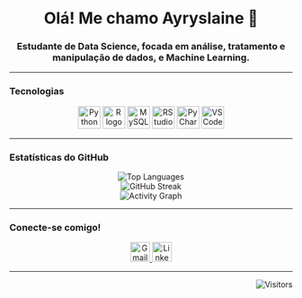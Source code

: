 <div align="center">
  <h1>Olá! Me chamo Ayryslaine 👋</h1>
  <h3>Estudante de Data Science, focada em análise, tratamento e manipulação de dados, e Machine Learning.</h3>
</div>

---

### Tecnologias

<div align="center">
  <img src="https://cdn.jsdelivr.net/gh/devicons/devicon/icons/python/python-original.svg" height="40" alt="Python logo" />
  <img src="https://cdn.jsdelivr.net/gh/devicons/devicon/icons/r/r-original.svg" height="40" alt="R logo" />
  <img src="https://cdn.jsdelivr.net/gh/devicons/devicon/icons/mysql/mysql-original.svg" height="40" alt="MySQL logo" />
  <img src="https://cdn.jsdelivr.net/gh/devicons/devicon/icons/rstudio/rstudio-original.svg" height="40" alt="RStudio logo" />
  <img src="https://cdn.jsdelivr.net/gh/devicons/devicon/icons/pycharm/pycharm-original.svg" height="40" alt="PyCharm logo" />
  <img src="https://cdn.jsdelivr.net/gh/devicons/devicon/icons/vscode/vscode-original.svg" height="40" alt="VSCode logo" />
</div>

---

### Estatísticas do GitHub

<div align="center">
  <img src="https://github-readme-stats.vercel.app/api/top-langs?username=Ayryslaine&locale=pt-br&hide_title=false&layout=compact&card_width=320&langs_count=3&theme=radical&hide_border=false" alt="Top Languages" />
  <br />
  <img src="https://streak-stats.demolab.com?user=Ayryslaine&locale=pt-br&mode=daily&theme=radical&hide_border=false&border_radius=5" alt="GitHub Streak" />
  <br />
  <img src="https://github-readme-activity-graph.vercel.app/graph?username=Ayryslaine&theme=redical&area=true&hide_border=false&custom_title=Gr%C3%A1fico%20de%20Contribui%C3%A7%C3%A3o" alt="Activity Graph" />
</div>

---

### Conecte-se comigo!

<div align="center">
  <a href="mailto:seu-email@gmail.com">
    <img src="https://img.shields.io/static/v1?message=Gmail&logo=gmail&label=&color=D14836&logoColor=white&labelColor=&style=for-the-badge" height="35" alt="Gmail badge" />
  </a>
  <a href="https://www.linkedin.com/in/seu-perfil">
    <img src="https://img.shields.io/static/v1?message=LinkedIn&logo=linkedin&label=&color=0077B5&logoColor=white&labelColor=&style=for-the-badge" height="35" alt="LinkedIn badge" />
  </a>
</div>

---

<p align="right">
  <img src="https://visitor-badge.laobi.icu/badge?page_id=Ayryslaine.Ayryslaine&left_color=hotpink&right_color=purple" alt="Visitors" />
</p>
